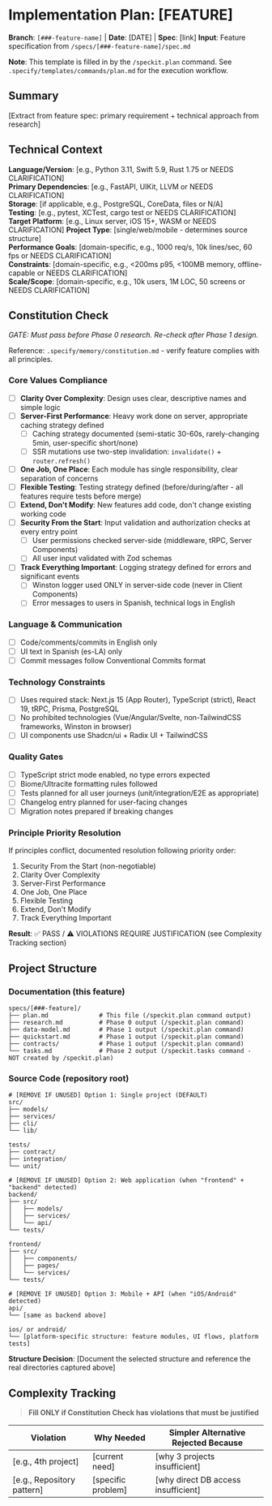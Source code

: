 # Implementation Plan: [FEATURE]

**Branch**: `[###-feature-name]` | **Date**: [DATE] | **Spec**: [link]
**Input**: Feature specification from `/specs/[###-feature-name]/spec.md`

**Note**: This template is filled in by the `/speckit.plan` command. See `.specify/templates/commands/plan.md` for the execution workflow.

## Summary

[Extract from feature spec: primary requirement + technical approach from research]

## Technical Context

<!--
  ACTION REQUIRED: Replace the content in this section with the technical details
  for the project. The structure here is presented in advisory capacity to guide
  the iteration process.
-->

**Language/Version**: [e.g., Python 3.11, Swift 5.9, Rust 1.75 or NEEDS CLARIFICATION]  
**Primary Dependencies**: [e.g., FastAPI, UIKit, LLVM or NEEDS CLARIFICATION]  
**Storage**: [if applicable, e.g., PostgreSQL, CoreData, files or N/A]  
**Testing**: [e.g., pytest, XCTest, cargo test or NEEDS CLARIFICATION]  
**Target Platform**: [e.g., Linux server, iOS 15+, WASM or NEEDS CLARIFICATION]
**Project Type**: [single/web/mobile - determines source structure]  
**Performance Goals**: [domain-specific, e.g., 1000 req/s, 10k lines/sec, 60 fps or NEEDS CLARIFICATION]  
**Constraints**: [domain-specific, e.g., <200ms p95, <100MB memory, offline-capable or NEEDS CLARIFICATION]  
**Scale/Scope**: [domain-specific, e.g., 10k users, 1M LOC, 50 screens or NEEDS CLARIFICATION]

## Constitution Check

*GATE: Must pass before Phase 0 research. Re-check after Phase 1 design.*

Reference: `.specify/memory/constitution.md` - verify feature complies with all principles.

### Core Values Compliance

- [ ] **Clarity Over Complexity**: Design uses clear, descriptive names and simple logic
- [ ] **Server-First Performance**: Heavy work done on server, appropriate caching strategy defined
  - [ ] Caching strategy documented (semi-static 30-60s, rarely-changing 5min, user-specific short/none)
  - [ ] SSR mutations use two-step invalidation: `invalidate()` + `router.refresh()`
- [ ] **One Job, One Place**: Each module has single responsibility, clear separation of concerns
- [ ] **Flexible Testing**: Testing strategy defined (before/during/after - all features require tests before merge)
- [ ] **Extend, Don't Modify**: New features add code, don't change existing working code
- [ ] **Security From the Start**: Input validation and authorization checks at every entry point
  - [ ] User permissions checked server-side (middleware, tRPC, Server Components)
  - [ ] All user input validated with Zod schemas
- [ ] **Track Everything Important**: Logging strategy defined for errors and significant events
  - [ ] Winston logger used ONLY in server-side code (never in Client Components)
  - [ ] Error messages to users in Spanish, technical logs in English

### Language & Communication

- [ ] Code/comments/commits in English only
- [ ] UI text in Spanish (es-LA) only
- [ ] Commit messages follow Conventional Commits format

### Technology Constraints

- [ ] Uses required stack: Next.js 15 (App Router), TypeScript (strict), React 19, tRPC, Prisma, PostgreSQL
- [ ] No prohibited technologies (Vue/Angular/Svelte, non-TailwindCSS frameworks, Winston in browser)
- [ ] UI components use Shadcn/ui + Radix UI + TailwindCSS

### Quality Gates

- [ ] TypeScript strict mode enabled, no type errors expected
- [ ] Biome/Ultracite formatting rules followed
- [ ] Tests planned for all user journeys (unit/integration/E2E as appropriate)
- [ ] Changelog entry planned for user-facing changes
- [ ] Migration notes prepared if breaking changes

### Principle Priority Resolution

If principles conflict, documented resolution following priority order:
1. Security From the Start (non-negotiable)
2. Clarity Over Complexity
3. Server-First Performance
4. One Job, One Place
5. Flexible Testing
6. Extend, Don't Modify
7. Track Everything Important

**Result**: ✅ PASS / ⚠️ VIOLATIONS REQUIRE JUSTIFICATION (see Complexity Tracking section)

## Project Structure

### Documentation (this feature)

```text
specs/[###-feature]/
├── plan.md              # This file (/speckit.plan command output)
├── research.md          # Phase 0 output (/speckit.plan command)
├── data-model.md        # Phase 1 output (/speckit.plan command)
├── quickstart.md        # Phase 1 output (/speckit.plan command)
├── contracts/           # Phase 1 output (/speckit.plan command)
└── tasks.md             # Phase 2 output (/speckit.tasks command - NOT created by /speckit.plan)
```

### Source Code (repository root)
<!--
  ACTION REQUIRED: Replace the placeholder tree below with the concrete layout
  for this feature. Delete unused options and expand the chosen structure with
  real paths (e.g., apps/admin, packages/something). The delivered plan must
  not include Option labels.
-->

```text
# [REMOVE IF UNUSED] Option 1: Single project (DEFAULT)
src/
├── models/
├── services/
├── cli/
└── lib/

tests/
├── contract/
├── integration/
└── unit/

# [REMOVE IF UNUSED] Option 2: Web application (when "frontend" + "backend" detected)
backend/
├── src/
│   ├── models/
│   ├── services/
│   └── api/
└── tests/

frontend/
├── src/
│   ├── components/
│   ├── pages/
│   └── services/
└── tests/

# [REMOVE IF UNUSED] Option 3: Mobile + API (when "iOS/Android" detected)
api/
└── [same as backend above]

ios/ or android/
└── [platform-specific structure: feature modules, UI flows, platform tests]
```

**Structure Decision**: [Document the selected structure and reference the real
directories captured above]

## Complexity Tracking

> **Fill ONLY if Constitution Check has violations that must be justified**

| Violation                  | Why Needed         | Simpler Alternative Rejected Because |
| -------------------------- | ------------------ | ------------------------------------ |
| [e.g., 4th project]        | [current need]     | [why 3 projects insufficient]        |
| [e.g., Repository pattern] | [specific problem] | [why direct DB access insufficient]  |

